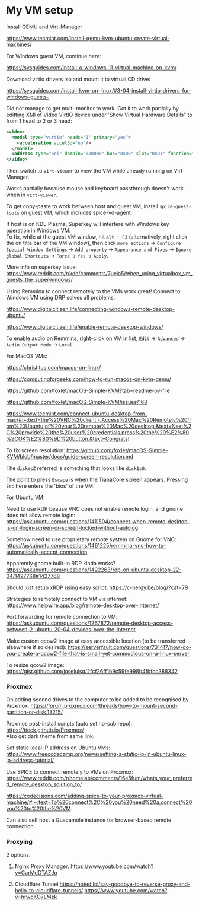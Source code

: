 # My VM setup

Install QEMU and Virt-Manager

<https://www.tecmint.com/install-qemu-kvm-ubuntu-create-virtual-machines/>

For Windows guest VM, continue here:

<https://sysguides.com/install-a-windows-11-virtual-machine-on-kvm/>

Download virtio drivers iso and mount it to virtual CD drive:

<https://sysguides.com/install-kvm-on-linux/#3-04-install-virtio-drivers-for-windows-guests->

Did not manage to get multi-monitor to work. Got it to work partially by editting XMl of Video VirtIO device under 'Show Virtual Hardware Details" to from 1 head to 2 or 3 head:

```xml
<video>
  <model type="virtio" heads="1" primary="yes">
    <acceleration accel3d="no"/>
  </model>
  <address type="pci" domain="0x0000" bus="0x00" slot="0x01" function="0x0"/>
</video>
```

Then switch to ```virt-viewer``` to view the VM while already running on Virt Manager.

Works partially because mouse and keyboard passthrough doesn't work when in ```virt-viewer```.

To get copy-paste to work between host and guest VM, install ```spice-guest-tools``` on guest VM, which includes spice-vd-agent.

If host is on KDE Plasma, Superkey will interfere with Windows key operation in Windows VM.  
To fix, while at the guest VM window, hit ```alt + F3``` (alternatively, right click the on title bar of the VM window), then click ```more actions``` -> ```Configure Special Window Settings``` -> ```Add property``` -> ```Appearance and Fixes``` -> ```Ignore global Shortcuts``` -> ```Force``` -> ```Yes``` -> ```Apply```.

More info on superkey issue: <https://www.reddit.com/r/kde/comments/7ueia5/when_using_virtualbox_vm_guests_the_superwindows/>

Using Remmina to connect remotely to the VMs work great! Connect to Windows VM using DRP solves all problems.

<https://www.digitalcitizen.life/connecting-windows-remote-desktop-ubuntu/>  

<https://www.digitalcitizen.life/enable-remote-desktop-windows/>  

To enable audio on Remmina, right-click on VM in list, `Edit` -> `Advanced` -> `Audio Output Mode` -> `Local`.

For MacOS VMs:

<https://christitus.com/macos-on-linux/>  

<https://computingforgeeks.com/how-to-run-macos-on-kvm-qemu/>  

<https://github.com/foxlet/macOS-Simple-KVM?tab=readme-ov-file>  

<https://github.com/foxlet/macOS-Simple-KVM/issues/168>  

<https://www.tecmint.com/connect-ubuntu-desktop-from-mac/#:~:text=the%20VNC%20client.-,Access%20Mac%20Remotely%20from%20Ubuntu,of%20your%20remote%20Mac%20desktop.&text=Next%2C%20provide%20the%20user%20credentials,press%20the%20%E2%80%9COK%E2%80%9D%20button.&text=Congrats>!

To fix screen resolution: <https://github.com/foxlet/macOS-Simple-KVM/blob/master/docs/guide-screen-resolution.md>

The `diskYsZ` referred is something that looks like `disk1s0`.

The point to press `Escape` is when the TianaCore screen appears. Pressing `Esc` here enters the 'bios' of the VM.

For Ubuntu VM:

Need to use RDP beause VNC does not enable remote login, and gnome does not allow remote login: <https://askubuntu.com/questions/1411504/connect-when-remote-desktop-is-on-login-screen-or-screen-locked-without-autolog>

Somehow need to use proprietary remote system on Gnome for VNC: <https://askubuntu.com/questions/1461225/remmina-vnc-how-to-automatically-accept-connection>

Apparently gnome built-in RDP kinda works? <https://askubuntu.com/questions/1422263/rdp-on-ubuntu-desktop-22-04/1427768#1427768>

Should just setup xRDP using easy script: <https://c-nergy.be/blog/?cat=79>

Strategies to remotely connect to VM via internet: <https://www.helpwire.app/blog/remote-desktop-over-internet/>

Port forwarding for remote connection to VM: <https://askubuntu.com/questions/1267872/remote-desktop-access-between-2-ubuntu-20-04-devices-over-the-internet>

Make custom qcow2 image at easy accessible location (to be transferred elsewhere if so desired): <https://serverfault.com/questions/731417/how-do-you-create-a-qcow2-file-that-is-small-yet-commodious-on-a-linux-server>

To resize qcow2 image: <https://gist.github.com/joseluisq/2fcf26ff1b9c59fe998b4fbfcc388342>

### Proxmox

On adding second drives to the computer to be added to be recognised by Proxmox: <https://forum.proxmox.com/threads/how-to-mount-second-partition-or-disk.13215/>

Proxmos post-install scripts (auto set no-sub repo): <https://tteck.github.io/Proxmox/>  
Also get dark theme from same link.

Set static local IP address on Ubuntu VMs: <https://www.freecodecamp.org/news/setting-a-static-ip-in-ubuntu-linux-ip-address-tutorial/>

Use SPICE to connect remotely to VMs on Proxmox: <https://www.reddit.com/r/homelab/comments/16e5fum/whats_your_preferred_remote_desktop_solution_to/>  

<https://codecisions.com/adding-spice-to-your-proxmox-virtual-machine/#:~:text=To%20connect%2C%20you%20need%20a,connect%20you%20to%20the%20VM>.

Can also self host a Guacamole instance for browser-based remote connection.

### Proxying

2 options:

1. Nginx Proxy Manager:
<https://www.youtube.com/watch?v=GarMdDTAZJo>

2. Cloudflare Tunnel
<https://noted.lol/say-goodbye-to-reverse-proxy-and-hello-to-cloudflare-tunnels/>
<https://www.youtube.com/watch?v=hrwoKO7LMzk>
